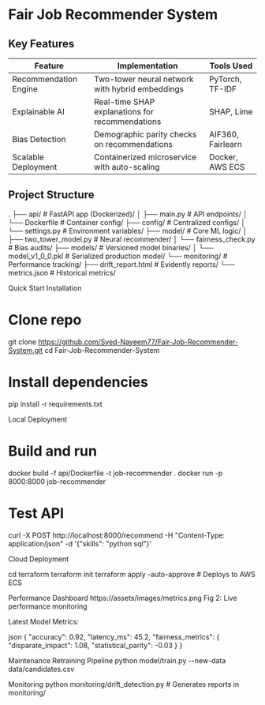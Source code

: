 # Fair Job Recommender System

## Key Features
| Feature | Implementation | Tools Used |
|---------|---------------|------------|
| Recommendation Engine | Two-tower neural network with hybrid embeddings | PyTorch, TF-IDF |
| Explainable AI | Real-time SHAP explanations for recommendations | SHAP, Lime |
| Bias Detection | Demographic parity checks on recommendations | AIF360, Fairlearn |
| Scalable Deployment | Containerized microservice with auto-scaling | Docker, AWS ECS |

##  Project Structure

.
├── api/                  # FastAPI app (Dockerized)/
│   ├── main.py           # API endpoints/
│   └── Dockerfile        # Container config/
├── config/               # Centralized configs/
│   └── settings.py       # Environment variables/
├── model/                # Core ML logic/
│   ├── two_tower_model.py # Neural recommender/
│   └── fairness_check.py # Bias audits/
├── models/               # Versioned model binaries/
│   └── model_v1_0_0.pkl  # Serialized production model/
└── monitoring/           # Performance tracking/
    ├── drift_report.html # Evidently reports/
    └── metrics.json     # Historical metrics/

 Quick Start
Installation
# Clone repo
git clone https://github.com/Syed-Nayeem77/Fair-Job-Recommender-System.git
cd Fair-Job-Recommender-System

# Install dependencies
pip install -r requirements.txt

Local Deployment
# Build and run
docker build -f api/Dockerfile -t job-recommender .
docker run -p 8000:8000 job-recommender

# Test API
curl -X POST http://localhost:8000/recommend -H "Content-Type: application/json" -d '{"skills": "python sql"}'

Cloud Deployment

cd terraform
terraform init
terraform apply -auto-approve  # Deploys to AWS ECS

Performance Dashboard
https://assets/images/metrics.png
Fig 2: Live performance monitoring

Latest Model Metrics:

json
{
  "accuracy": 0.92,
  "latency_ms": 45.2,
  "fairness_metrics": {
    "disparate_impact": 1.08,
    "statistical_parity": -0.03
  }
}

Maintenance
Retraining Pipeline
python model/train.py --new-data data/candidates.csv

Monitoring
python monitoring/drift_detection.py  # Generates reports in monitoring/
